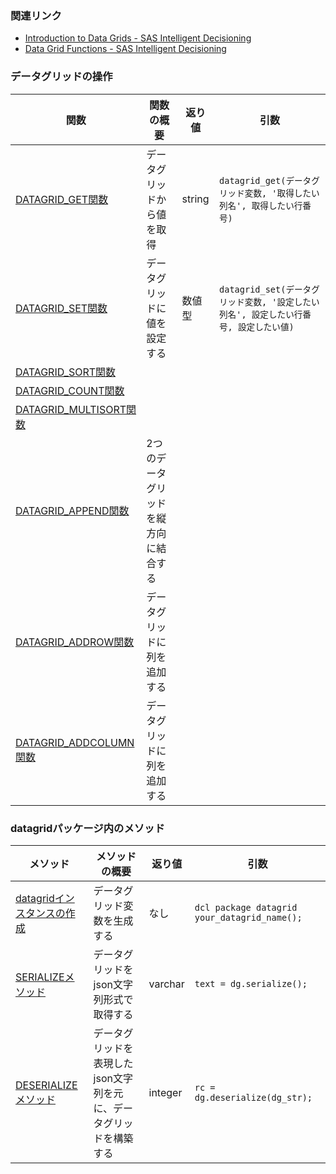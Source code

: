 
### 関連リンク
- [Introduction to Data Grids - SAS Intelligent Decisioning](https://documentation.sas.com/doc/ja/edmcdc/v_047/edmdatagrids/n1ahyfogxtabbmn1b106jhz5fk6n.htm)
- [Data Grid Functions - SAS Intelligent Decisioning](https://documentation.sas.com/doc/ja/edmcdc/v_047/edmdatagrids/p15de0yi1je5xvn1j6pp179202vm.htm)

### データグリッドの操作

|関数|関数の概要|返り値|引数|
|-|-|-|-|
|[DATAGRID_GET関数](https://documentation.sas.com/doc/ja/edmcdc/v_047/edmdatagrids/n04ham6nlknk8ln17nuk76nue4vw.htm)|データグリッドから値を取得|string|`datagrid_get(データグリッド変数, '取得したい列名', 取得したい行番号)`|
|[DATAGRID_SET関数](https://documentation.sas.com/doc/ja/edmcdc/v_047/edmdatagrids/p0danjcrv2wxttn1isg5kq69rcb2.htm)|データグリッドに値を設定する|数値型|`datagrid_set(データグリッド変数, '設定したい列名', 設定したい行番号, 設定したい値)`|
|[DATAGRID_SORT関数](https://documentation.sas.com/doc/ja/edmcdc/v_047/edmdatagrids/n08c59acvwpzx3n1pf4z22crgobo.htm)|
|[DATAGRID_COUNT関数](https://documentation.sas.com/doc/ja/edmcdc/v_047/edmdatagrids/p0wg7r5h8ayh0bn173vtjch62vql.htm)|
|[DATAGRID_MULTISORT関数](https://documentation.sas.com/doc/ja/edmcdc/v_047/edmdatagrids/p1j705zmq57izen19bswoycc5h0j.htm)|
|[DATAGRID_APPEND関数](https://documentation.sas.com/doc/ja/edmcdc/v_047/edmdatagrids/n0plj4pbqiaxwnn1gzcgik62kxf7.htm)|2つのデータグリッドを縦方向に結合する|
|[DATAGRID_ADDROW関数](https://documentation.sas.com/doc/ja/edmcdc/v_047/edmdatagrids/n109izonc0diazn0z2gy6wqehync.htm)|データグリッドに列を追加する|
|[DATAGRID_ADDCOLUMN関数](https://documentation.sas.com/doc/ja/edmcdc/v_047/edmdatagrids/n1djgke34f9wdhn15rsisdozptej.htm)|データグリッドに列を追加する|

### datagridパッケージ内のメソッド

|メソッド|メソッドの概要|返り値|引数|
|-|-|-|-|
|[datagridインスタンスの作成](https://documentation.sas.com/doc/ja/pgmsascdc/v_052/ds2ref/n1stcoa7nnyi0ln1nljhri5h5gll.htm)|データグリッド変数を生成する|なし|`dcl package datagrid your_datagrid_name();`
|[SERIALIZEメソッド](https://documentation.sas.com/doc/ja/pgmsascdc/v_052/ds2ref/p0d8qornkbisorn13kdm99rpcyej.htm)|データグリッドをjson文字列形式で取得する|varchar|`text = dg.serialize();`|
|[DESERIALIZEメソッド](https://documentation.sas.com/doc/ja/pgmsascdc/v_052/ds2ref/n12g3rpqzsaxrwn0zgecxv4qpfd6.htm)|データグリッドを表現したjson文字列を元に、データグリッドを構築する|integer|`rc = dg.deserialize(dg_str);`|
